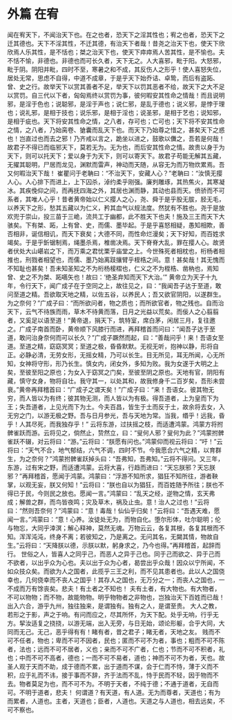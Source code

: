 # 外篇 在宥
闻在宥天下，不闻治天下也。在之也者，恐天下之淫其性也；宥之也者，恐天下之迁其德也。天下不淫其性，不迁其德，有治天下者哉！昔尧之治天下也，使天下欣欣焉人乐其性，是不恬也；桀之治天下也，使天下瘁瘁焉人苦其性，是不愉也。夫不恬不愉，非德也。非德也而可长久者，天下无之。人大喜邪，毗于阳。大怒邪，毗于阴。阴阳并毗，四时不至，寒暑之和不成，其反伤人之形乎！使人喜怒失位，居处无常，思虑不自得，中道不成章，于是乎天下始乔诘、卓鸷，而后有盗跖、曾、史之行。故举天下以赏其善者不足，举天下以罚其恶者不给，故天下之大不足以赏罚。自三代以下者，匈匈焉终以赏罚为事，彼何暇安其性命之情哉！而且说明邪，是淫于色也；说聪邪，是淫于声也；说仁邪，是乱于德也；说义邪，是悖于理也；说礼邪，是相于技也；说乐邪，是相于淫也；说圣邪，是相于艺也；说知邪，是相于疵也。天下将安其性命之情，之八者，存可也；亡可也；天下将不安其性命之情，之八者，乃始脔卷、獊囊而乱天下也。而天下乃始尊之惜之，甚矣天下之惑也！岂直过也而去之邪！乃齐戒以言之，跪坐以进之，鼓歌以儛之，吾若是何哉！故君子不得已而临邪天下，莫若无为。无为也，而后安其性命之情。故贵以身于为天下，则可以托天下；爱以身于为天下，则可以寄天下。故君子苟能无解其五藏，无擢其聪明，尸居而龙见，渊默而雷声，神动而天随，从容无为而万物炊累焉。吾又何暇治天下哉！
崔瞿问于老聃曰：“不治天下，安藏人心？”老聃曰：“汝慎无撄人心。人心排下而进上，上下囚杀，淖约柔乎刚强。廉刿雕琢，其热焦火，其寒凝冰。其疾俛仰之间，而再抚四海之外，其居也渊而静，其动也县而天。偾骄而不可系者，其唯人心乎！昔者黄帝始以仁义撄人之心，尧、舜于是乎股无胈，胫无毛，以养天下之形，愁其五藏以为仁义，矜其血气以规法度。然犹有不胜也。尧于是放欢兜于崇山，投三苗于三峗，流共工于幽都，此不胜天下也夫！施及三王而天下大骇矣。下有桀、跖，上有曾、史，而儒、墨毕起。于是乎喜怒相疑，愚知相欺，善否相非，诞信相讥，而天下衰矣；大德不同，而性命烂漫矣；天下好知，而百姓求竭矣。于是乎釿锯制焉，绳墨杀焉，椎凿决焉。天下脊脊大乱，罪在撄人心。故贤者伏处大山嵁岩之下，而万乘之君忧栗乎庙堂之上。今世殊死者相枕也，桁杨者相推也，刑戮者相望也，而儒、墨乃始离跂攘臂乎桎梏之间。意！甚矣哉！其无愧而不知耻也甚矣！吾未知圣知之不为桁杨椄槢也，仁义之不为桎梏、凿枘也，焉知曾、史之不为桀、跖嚆矢也！故曰：‘绝圣弃知而天下大治。’”
黄帝立为天子十九年，令行天下，闻广成子在于空同之上，故往见之，曰：“我闻吾子达于至道，敢问至道之精。吾欲取天地之精，以佐五谷，以养民人；吾又欲官阴阳，以遂群生。为之奈何？”广成子曰：“而所欲问者，物之质也；而所欲官者，物之残也。自而治天下，云气不待族而雨，草木不待黄而落，日月之光益以荒矣。而佞人之心翦翦者，又奚足以语至道！”黄帝退，捐天下，筑特室，席白茅，闲居三月，复往邀之。广成子南首而卧，黄帝顺下风膝行而进，再拜稽首而问曰：“闻吾子达于至道，敢问治身奈何而可以长久？”广成子蹶然而起，曰：“善哉问乎！来！吾语女至道。至道之精，窈窈冥冥；至道之极，昏昏默默。无视无听，抱神以静，形将自正。必静必清，无劳女形，无摇女精，乃可以长生。目无所见，耳无所闻，心无所知，女神将守形，形乃长生。慎女内，闭女外，多知为败。我为女遂于大明之上矣，至彼至阳之原也；为女入于窈冥之门矣，至彼至阴之原也。天地有官，阴阳有藏，慎守女身，物将自壮。我守其一，以处其和，故我修身千二百岁矣，吾形未尝衰。”黄帝再拜稽首曰：“广成子之谓天矣！”广成子曰：“来！吾语女。彼其物无穷，而人皆以为有终；彼其物无测，而人皆以为有极。得吾道者，上为皇而下为王；失吾道者，上见光而下为土。今夫百昌，皆生于土而反于土，故余将去女，入无穷之门，以游无极之野。吾与日月参光，吾与天地为常。当我，缗乎！远我，昏乎！人其尽死，而我独存乎！”
云将东游，过扶摇之枝，而适遭鸿蒙。鸿蒙方将拊髀雀跃而游。云将见之，倘然止，贽然立，曰：“叟何人邪？叟何为此？”鸿蒙拊髀雀跃不辍，对云将曰：“游。”云将曰：“朕愿有问也。”鸿蒙仰而视云将曰：“吁！”云将曰：“天气不合，地气郁结，六气不调，四时不节。今我愿合六气之精，以育群生，为之奈何？”鸿蒙拊髀雀跃掉头曰：“吾弗知，吾弗知。”云将不得问。又三年，东游，过有宋之野，而适遭鸿蒙。云将大喜，行趋而进曰：“天忘朕邪？天忘朕邪？”再拜稽首，愿闻于鸿蒙。鸿蒙曰：“浮游不知所求，猖狂不知所往，游者鞅掌，以观无妄，朕又何知！”云将曰：“朕也自以为猖狂，而百姓随予所往；朕也不得已于民，今则民之放也。愿闻一言。”鸿蒙曰：“乱天之经，逆物之情，玄天弗成；解兽之群，而鸟皆夜鸣；灾及草木，祸及止虫。意！治人之过也！”云将曰：“然则吾奈何？”鸿蒙曰：“意！毒哉！仙仙乎归矣！”云将曰：“吾遇天难，愿闻一言。”鸿蒙曰：“意！心养。汝徒处无为，而物自化。堕尔形体，吐尔聪明；伦与物忘，大同乎涬溟；解心释神，莫然无魂。万物云云，各复其根，各复其根而不知。浑浑沌沌，终身不离；若彼知之，乃是离之。无问其名，无闚其情，物故自生。”云将曰：“天降朕以德，示朕以默，躬身求之，乃今也得。”再拜稽首，起辞而行。
世俗之人，皆喜人之同乎己，而恶人之异于己也。同于己而欲之、异于己而不欲者，以出乎众为心也。夫以出于众为心者，曷尝出乎众哉！因众以宁所闻，不如众技众矣。而欲为人之国者，此揽乎三王之利，而不见其患者也。此以人之国侥幸也，几何侥幸而不丧人之国乎！其存人之国也，无万分之一；而丧人之国也，一不成而万有馀丧矣。悲夫！有土者之不知也！
夫有土者，有大物也。有大物者，不可以物物；而不物，故能物物。明乎物物者之非物也，岂独治天下百姓而已哉！出入六合，游乎九州，独往独来，是谓独有。独有之人，是谓至贵。
大人之教，若形之于影，声之于响。有问而应之，尽其所怀，为天下配。处乎无响，行乎无方。挈汝适复之挠挠，以游无端，出入无旁，与日无始，颂论形躯，合乎大同，大同而无己。无己，恶乎得有有！睹有者，昔之君子；睹无者，天地之友。
贱而不可不任者，物也；卑而不可不因者，民也；匿而不可不为者，事也；粗而不可不陈者，法也；远而不可不居者，义也；亲而不可不广者，仁也；节而不可不积者，礼也；中而不可不高者，德也；一而不可不易者，道也；神而不可不为者，天也。故圣人观于天而不助，成于德而不累，出于道而不谋，会于仁而不恃，薄于义而不积，应于礼而不讳，接于事而不辞，齐于法而不乱，恃于民而不轻，因于物而不去。物者莫足为也，而不可不为。不明于天者，不纯于德；不通于道者，无自而可。不明于道者，悲夫！
何谓道？有天道，有人道。无为而尊者，天道也；有为而累者，人道也。主者，天道也；臣者，人道也。天道之与人道也，相去远矣，不可不察也。

